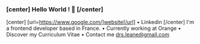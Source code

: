 ### [center] Hello World ! 👋 [/center]
[center] [url=https://www.google.com/]website[/url] • Linkedin [/center]
I'm a frontend developer based in France.
  • Currently working at Orange
  • Discover my Curriculum Vitae
  • Contact me drs.leane@gmail.com


<!--
**1eane/1eane** is a ✨ _special_ ✨ repository because its `README.md` (this file) appears on your GitHub profile.

Here are some ideas to get you started:

- 🔭 I’m currently working on ...
- 🌱 I’m currently learning ...
- 👯 I’m looking to collaborate on ...
- 🤔 I’m looking for help with ...
- 💬 Ask me about ...
- 📫 How to reach me: ...
- 😄 Pronouns: ...
- ⚡ Fun fact: ...
-->
